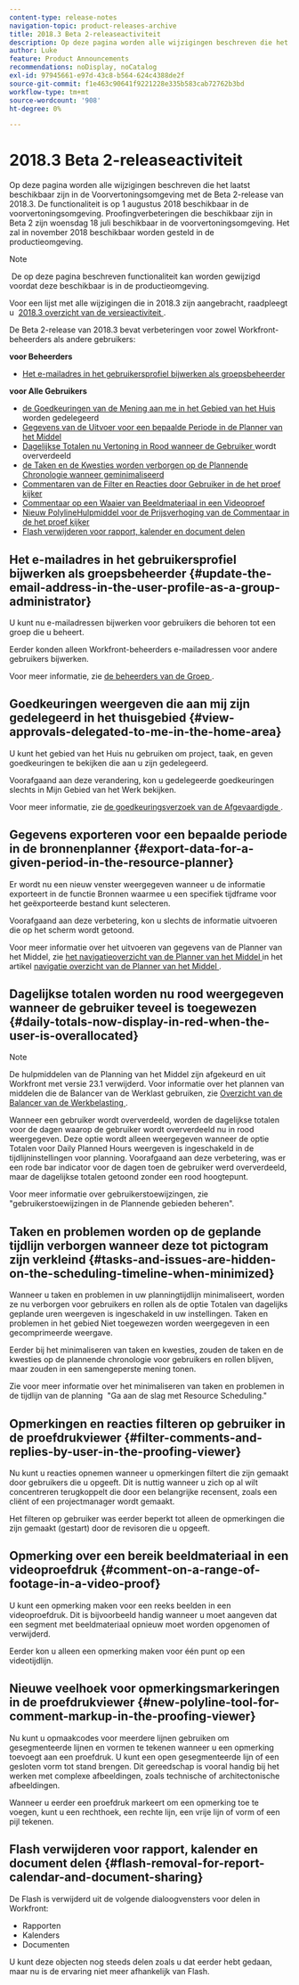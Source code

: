 ```yaml
---
content-type: release-notes
navigation-topic: product-releases-archive
title: 2018.3 Beta 2-releaseactiviteit
description: Op deze pagina worden alle wijzigingen beschreven die het laatst beschikbaar zijn in de Voorvertoningsomgeving met de Beta 2-release van 2018.3. De functionaliteit is op 1 augustus 2018 beschikbaar in de voorvertoningsomgeving. Proofingverbeteringen die beschikbaar zijn in Beta 2 zijn woensdag 18 juli beschikbaar in de voorvertoningsomgeving. Het zal in november 2018 beschikbaar worden gesteld in de productieomgeving.
author: Luke
feature: Product Announcements
recommendations: noDisplay, noCatalog
exl-id: 97945661-e97d-43c8-b564-624c4388de2f
source-git-commit: f1e463c90641f9221228e335b583cab72762b3bd
workflow-type: tm+mt
source-wordcount: '908'
ht-degree: 0%

---
```


# 2018.3 Beta 2-releaseactiviteit

Op deze pagina worden alle wijzigingen beschreven die het laatst beschikbaar zijn in de Voorvertoningsomgeving met de Beta 2-release van 2018.3. De functionaliteit is op 1 augustus 2018 beschikbaar in de voorvertoningsomgeving. Proofingverbeteringen die beschikbaar zijn in Beta 2 zijn woensdag 18 juli beschikbaar in de voorvertoningsomgeving. Het zal in november 2018 beschikbaar worden gesteld in de productieomgeving.

>[!NOTE]
>
> De op deze pagina beschreven functionaliteit kan worden gewijzigd voordat deze beschikbaar is in de productieomgeving.

Voor een lijst met alle wijzigingen die in 2018.3 zijn aangebracht, raadpleegt u  [ 2018.3 overzicht van de versieactiviteit ](../../../../product-announcements/product-releases/quarterly-release-archive/2018.3-release-activity/2018-3-release-activity-overview.md).

De Beta 2-release van 2018.3 bevat verbeteringen voor zowel Workfront-beheerders als andere gebruikers:

**voor Beheerders**

* [Het e-mailadres in het gebruikersprofiel bijwerken als groepsbeheerder](#update-the-email-address-in-the-user-profile-as-a-group-administrator)

**voor Alle Gebruikers**

* [ de Goedkeuringen van de Mening aan me in het Gebied van het Huis ](#view-approvals-delegated-to-me-in-the-home-area) worden gedelegeerd
* [ Gegevens van de Uitvoer voor een bepaalde Periode in de Planner van het Middel ](#export-data-for-a-given-period-in-the-resource-planner)
* [ Dagelijkse Totalen nu Vertoning in Rood wanneer de Gebruiker ](#daily-totals-now-display-in-red-when-the-user-is-overallocated) wordt oververdeeld
* [ de Taken en de Kwesties worden verborgen op de Plannende Chronologie wanneer geminimaliseerd ](#tasks-and-issues-are-hidden-on-the-scheduling-timeline-when-minimized)
* [ Commentaren van de Filter en Reacties door Gebruiker in de het proef kijker ](#filter-comments-and-replies-by-user-in-the-proofing-viewer)
* [ Commentaar op een Waaier van Beeldmateriaal in een Videoproef ](#comment-on-a-range-of-footage-in-a-video-proof)
* [ Nieuw PolylineHulpmiddel voor de Prijsverhoging van de Commentaar in de het proef kijker ](#new-polyline-tool-for-comment-markup-in-the-proofing-viewer)
* [Flash verwijderen voor rapport, kalender en document delen](#flash-removal-for-report-calendar-and-document-sharing)

## Het e-mailadres in het gebruikersprofiel bijwerken als groepsbeheerder {#update-the-email-address-in-the-user-profile-as-a-group-administrator}

U kunt nu e-mailadressen bijwerken voor gebruikers die behoren tot een groep die u beheert. 

Eerder konden alleen Workfront-beheerders e-mailadressen voor andere gebruikers bijwerken. 

Voor meer informatie, zie [ de beheerders van de Groep ](../../../../administration-and-setup/manage-groups/group-roles/group-administrators.md).

## Goedkeuringen weergeven die aan mij zijn gedelegeerd in het thuisgebied {#view-approvals-delegated-to-me-in-the-home-area}

U kunt het gebied van het Huis nu gebruiken om project, taak, en geven goedkeuringen te bekijken die aan u zijn gedelegeerd.

Voorafgaand aan deze verandering, kon u gedelegeerde goedkeuringen slechts in Mijn Gebied van het Werk bekijken.

Voor meer informatie, zie [ de goedkeuringsverzoek van de Afgevaardigde ](../../../../review-and-approve-work/manage-approvals/delegate-approval-requests.md).

## Gegevens exporteren voor een bepaalde periode in de bronnenplanner {#export-data-for-a-given-period-in-the-resource-planner}

Er wordt nu een nieuw venster weergegeven wanneer u de informatie exporteert in de functie Bronnen waarmee u een specifiek tijdframe voor het geëxporteerde bestand kunt selecteren.

Voorafgaand aan deze verbetering, kon u slechts de informatie uitvoeren die op het scherm wordt getoond.

Voor meer informatie over het uitvoeren van gegevens van de Planner van het Middel, zie [ het navigatieoverzicht van de Planner van het Middel ](../../../../resource-mgmt/resource-planning/resource-planner-navigation.md) in het artikel [ navigatie overzicht van de Planner van het Middel ](../../../../resource-mgmt/resource-planning/resource-planner-navigation.md).

## Dagelijkse totalen worden nu rood weergegeven wanneer de gebruiker teveel is toegewezen {#daily-totals-now-display-in-red-when-the-user-is-overallocated}

>[!NOTE]
>
>De hulpmiddelen van de Planning van het Middel zijn afgekeurd en uit Workfront met versie 23.1 verwijderd. Voor informatie over het plannen van middelen die de Balancer van de Werklast gebruiken, zie [ Overzicht van de Balancer van de Werkbelasting ](../../../../resource-mgmt/workload-balancer/overview-workload-balancer.md).

Wanneer een gebruiker wordt oververdeeld, worden de dagelijkse totalen voor de dagen waarop de gebruiker wordt oververdeeld nu in rood weergegeven. Deze optie wordt alleen weergegeven wanneer de optie Totalen voor Daily Planned Hours weergeven is ingeschakeld in de tijdlijninstellingen voor planning. Voorafgaand aan deze verbetering, was er een rode bar indicator voor de dagen toen de gebruiker werd oververdeeld, maar de dagelijkse totalen getoond zonder een rood hoogtepunt.

Voor meer informatie over gebruikerstoewijzingen, zie &quot;gebruikerstoewijzingen in de Plannende gebieden beheren&quot;.

## Taken en problemen worden op de geplande tijdlijn verborgen wanneer deze tot pictogram zijn verkleind {#tasks-and-issues-are-hidden-on-the-scheduling-timeline-when-minimized}

Wanneer u taken en problemen in uw planningtijdlijn minimaliseert, worden ze nu verborgen voor gebruikers en rollen als de optie Totalen van dagelijks geplande uren weergeven is ingeschakeld in uw instellingen. Taken en problemen in het gebied Niet toegewezen worden weergegeven in een gecomprimeerde weergave.

Eerder bij het minimaliseren van taken en kwesties, zouden de taken en de kwesties op de plannende chronologie voor gebruikers en rollen blijven, maar zouden in een samengeperste mening tonen.

Zie voor meer informatie over het minimaliseren van taken en problemen in de tijdlijn van de planning  &quot;Ga aan de slag met Resource Scheduling.&quot;

## Opmerkingen en reacties filteren op gebruiker in de proefdrukviewer {#filter-comments-and-replies-by-user-in-the-proofing-viewer}

Nu kunt u reacties opnemen wanneer u opmerkingen filtert die zijn gemaakt door gebruikers die u opgeeft. Dit is nuttig wanneer u zich op al wilt concentreren terugkoppelt die door een belangrijke recensent, zoals een cliënt of een projectmanager wordt gemaakt.

Het filteren op gebruiker was eerder beperkt tot alleen de opmerkingen die zijn gemaakt (gestart) door de revisoren die u opgeeft.

## Opmerking over een bereik beeldmateriaal in een videoproefdruk {#comment-on-a-range-of-footage-in-a-video-proof}

U kunt een opmerking maken voor een reeks beelden in een videoproefdruk. Dit is bijvoorbeeld handig wanneer u moet aangeven dat een segment met beeldmateriaal opnieuw moet worden opgenomen of verwijderd.

Eerder kon u alleen een opmerking maken voor één punt op een videotijdlijn.

## Nieuwe veelhoek voor opmerkingsmarkeringen in de proefdrukviewer {#new-polyline-tool-for-comment-markup-in-the-proofing-viewer}

Nu kunt u opmaakcodes voor meerdere lijnen gebruiken om gesegmenteerde lijnen en vormen te tekenen wanneer u een opmerking toevoegt aan een proefdruk. U kunt een open gesegmenteerde lijn of een gesloten vorm tot stand brengen. Dit gereedschap is vooral handig bij het werken met complexe afbeeldingen, zoals technische of architectonische afbeeldingen.

Wanneer u eerder een proefdruk markeert om een opmerking toe te voegen, kunt u een rechthoek, een rechte lijn, een vrije lijn of vorm of een pijl tekenen.

## Flash verwijderen voor rapport, kalender en document delen {#flash-removal-for-report-calendar-and-document-sharing}

De Flash is verwijderd uit de volgende dialoogvensters voor delen in Workfront:

* Rapporten
* Kalenders
* Documenten

U kunt deze objecten nog steeds delen zoals u dat eerder hebt gedaan, maar nu is de ervaring niet meer afhankelijk van Flash.
